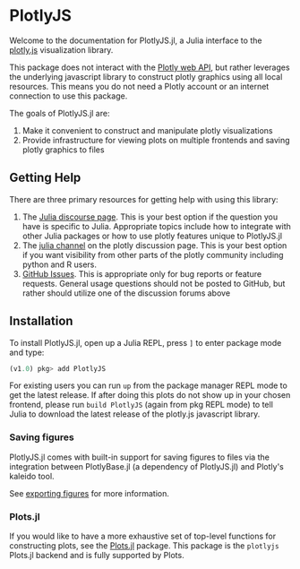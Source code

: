 # PlotlyJS

Welcome to the documentation for PlotlyJS.jl, a Julia interface to the
[plotly.js](https://plot.ly/javascript) visualization library.

This package does not interact with the [Plotly web
API](https://api.plot.ly/v2/), but rather leverages the underlying javascript
library to construct plotly graphics using all local resources. This means you
do not need a Plotly account or an internet connection to use this package.

The goals of PlotlyJS.jl are:

1. Make it convenient to construct and manipulate plotly visualizations
2. Provide infrastructure for viewing plots on multiple frontends and saving
plotly graphics to files

## Getting Help

There are three primary resources for getting help with using this library:

1. The [Julia discourse page](https://discourse.julialang.org/). This is your best option if the question you have is specific to Julia. Appropriate topics include how to integrate with other Julia packages or how to use plotly features unique to PlotlyJS.jl
2. The [julia channel](https://community.plotly.com/c/graphing-libraries/julia/23) on the plotly discussion page. This is your best option if you want visibility from other parts of the plotly community including python and R users. 
3. [GitHub Issues](https://github.com/JuliaPlots/PlotlyJS.jl/issues). This is appropriate only for bug reports or feature requests. General usage questions should not be posted to GitHub, but rather should utilize one of the discussion forums above

## Installation

To install PlotlyJS.jl, open up a Julia REPL, press `]` to enter package mode and type:

```jl
(v1.0) pkg> add PlotlyJS
```

For existing users you can run `up` from the package manager REPL mode to get
the latest release. If after doing this plots do not show up in your chosen
frontend, please run `build PlotlyJS` (again from pkg REPL mode) to tell Julia
to download the latest release of the plotly.js javascript library.

### Saving figures

PlotlyJS.jl comes with built-in support for saving figures to files via the
integration between PlotlyBase.jl (a dependency of PlotlyJS.jl) and Plotly's
kaleido tool.

See [exporting figures](https://juliaplots.org/PlotlyJS.jl/stable/manipulating_plots/#Saving-figures)
for more information.

### Plots.jl

If you would like to have a more exhaustive set of top-level functions for
constructing plots, see the [Plots.jl](https://docs.juliaplots.org/latest/)
package. This package is the `plotlyjs` Plots.jl backend and is fully supported
by Plots.
